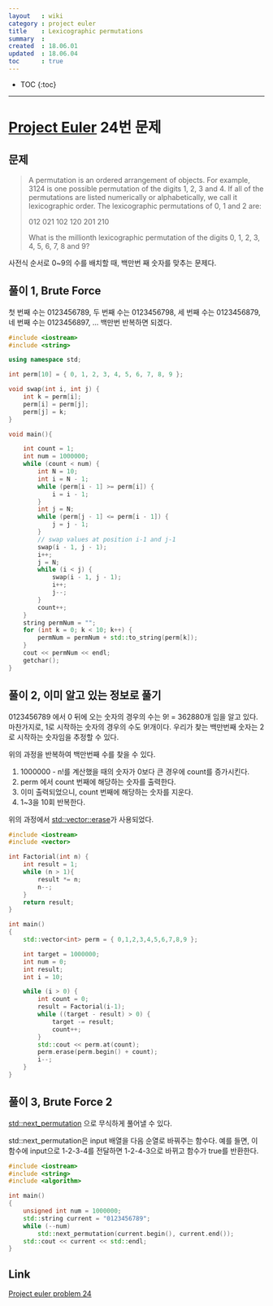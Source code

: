 ```yaml
---
layout   : wiki
category : project euler
title    : Lexicographic permutations
summary  : 
created  : 18.06.01
updated  : 18.06.04
toc      : true
---
```


* TOC
 {:toc}

* * *

# [Project Euler](https://projecteuler.net/) 24번 문제

## 문제

> A permutation is an ordered arrangement of objects. For example, 3124 is one possible permutation of the digits 1, 2, 3 and 4. If all of the permutations are listed numerically or alphabetically, we call it lexicographic order. The lexicographic permutations of 0, 1 and 2 are:
>
> 012   021   102   120   201   210
>
> What is the millionth lexicographic permutation of the digits 0, 1, 2, 3, 4, 5, 6, 7, 8 and 9?

사전식 순서로 0~9의 수를 배치할 때, 백만번 째 숫자를 맞추는 문제다.

## 풀이 1, Brute Force

첫 번째 수는 0123456789,
두 번째 수는 0123456798,
세 번째 수는 0123456879,
네 번째 수는 0123456897,
...
백만번 반복하면 되겠다.

```c++
#include <iostream>
#include <string>

using namespace std;

int perm[10] = { 0, 1, 2, 3, 4, 5, 6, 7, 8, 9 };

void swap(int i, int j) {
    int k = perm[i];
    perm[i] = perm[j];
    perm[j] = k;
}

void main(){

    int count = 1;
    int num = 1000000;
    while (count < num) {
        int N = 10;
        int i = N - 1;
        while (perm[i - 1] >= perm[i]) {
            i = i - 1;
        }
        int j = N;
        while (perm[j - 1] <= perm[i - 1]) {
            j = j - 1;
        }
        // swap values at position i-1 and j-1
        swap(i - 1, j - 1);
        i++;
        j = N;
        while (i < j) {
            swap(i - 1, j - 1);
            i++;
            j--;
        }
        count++;
    }
    string permNum = "";
    for (int k = 0; k < 10; k++) {
        permNum = permNum + std::to_string(perm[k]);
    }
    cout << permNum << endl;
    getchar();
}
```

## 풀이 2, 이미 알고 있는 정보로 풀기

0123456789 에서 0 뒤에 오는 숫자의 경우의 수는 9! = 362880개 임을 알고 있다.
마찬가지로, 1로 시작하는 숫자의 경우의 수도 9!개이다. 우리가 찾는 백만번째 숫자는 2로 시작하는 숫자임을 추정할 수 있다.

위의 과정을 반복하여 백만번째 수를 찾을 수 있다.

1. 1000000 - n!를 계산했을 때의 숫자가 0보다 큰 경우에 count를 증가시킨다.
2. perm 에서 count 번째에 해당하는 숫자를 출력한다.
3. 이미 출력되었으니, count 번째에 해당하는 숫자를 지운다.
4. 1~3을 10회 반복한다.

위의 과정에서 [std::vector::erase](http://en.cppreference.com/w/cpp/container/vector/erase)가 사용되었다.

```c++
#include <iostream>
#include <vector>

int Factorial(int n) {
    int result = 1;
    while (n > 1){
        result *= n;
        n--;
    }
    return result;
}

int main()
{
    std::vector<int> perm = { 0,1,2,3,4,5,6,7,8,9 };

    int target = 1000000;
    int num = 0;
    int result;
    int i = 10;

    while (i > 0) {
        int count = 0;
        result = Factorial(i-1);
        while ((target - result) > 0) {
            target -= result;
            count++;
        }
        std::cout << perm.at(count);
        perm.erase(perm.begin() + count);
        i--;
    }
}
```

## 풀이 3, Brute Force 2

[std::next_permutation](http://en.cppreference.com/w/cpp/algorithm/next_permutation) 으로 무식하게 풀어낼 수 있다.

std::next_permutation은 input 배열을 다음 순열로 바꿔주는 함수다.
예를 들면, 이 함수에 input으로 1-2-3-4를 전달하면 1-2-4-3으로 바뀌고 함수가 true를 반환한다.

```c++
#include <iostream>
#include <string>
#include <algorithm>

int main()
{
    unsigned int num = 1000000;
    std::string current = "0123456789";
    while (--num)
        std::next_permutation(current.begin(), current.end());
    std::cout << current << std::endl;
}
```

## Link

[Project euler problem 24](https://projecteuler.net/problem=24)
